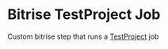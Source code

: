 # Bitrise TestProject Job

Custom bitrise step that runs a [TestProject](https://testproject.io/) job


